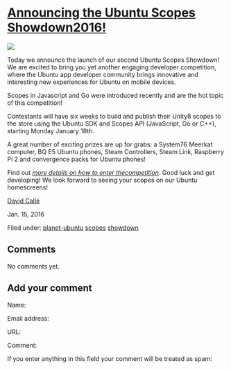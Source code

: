 





#  [Announcing the Ubuntu Scopes Showdown2016!](/en/blog/2016/01/15/announcing-ubuntu-scopes-showdown-2016/)

[![](https://developer.ubuntu.com/static/devportal_uploaded/14310d36-254f-4adf-9dfc-6b1ee1a15d4a-cms_page_media/1061/Adhoc_Ubuntu-Scope-Showdown-Banner_WEB.png)](https://developer.ubuntu.com/showdown)

Today we announce the launch of our second Ubuntu Scopes Showdown! We are
excited to bring you yet another engaging developer competition, where the
Ubuntu app developer community brings innovative and interesting new
experiences for Ubuntu on mobile devices.

Scopes in Javascript and Go were introduced recently and are the hot topic of
this competition!

Contestants will have six weeks to build and publish their Unity8 scopes to
the store using the Ubuntu SDK and Scopes API (JavaScript, Go or C++),
starting Monday January 18th.

A great number of exciting prizes are up for grabs: a System76 Meerkat
computer, BQ E5 Ubuntu phones, Steam Controllers, Steam Link, Raspberry Pi 2
and convergence packs for Ubuntu phones!

Find out [_more details on how to enter thecompetition_](https://developer.ubuntu.com/showdown). Good luck and get
developing! We look forward to seeing your scopes on our Ubuntu homescreens!

[David Callé](/en/blog/authors/davidc3/)

Jan. 15, 2016

Filed under: [planet-ubuntu](/en/blog/tags/planet-ubuntu/)
[scopes](/en/blog/tags/scopes/) [showdown](/en/blog/tags/showdown/)





## Comments

No comments yet.

## Add your comment

Name:

Email address:

URL:

Comment:

If you enter anything in this field your comment will be treated as spam:





